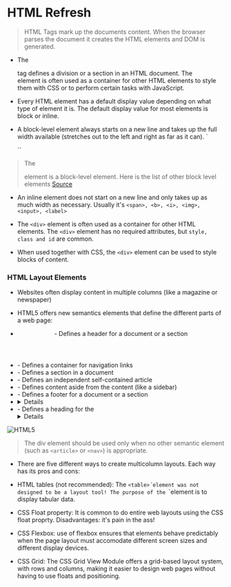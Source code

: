 # HTML Refresh

> HTML Tags mark up the documents content. When the browser parses the document it creates the HTML elements and DOM is generated.

* The <div> tag defines a division or a section in an HTML document. The <div> element is often used as a container for other HTML elements to style them with CSS or to perform certain tasks with JavaScript.

* Every HTML element has a default display value depending on what type of element it is. The default display value for most elements is block or inline.

* A block-level element always starts on a new line and takes up the full width available (stretches out to the left and right as far as it can). `<div>``

> The <div> element is a block-level element. Here is the list of other block level elements [Source](https://www.w3schools.com/html/html_blocks.asp)

* An inline element does not start on a new line and only takes up as much width as necessary. Usually it's `<span>, <b>, <i>, <img>, <input>, <label>`

* The `<div>` element is often used as a container for other HTML elements. The `<div>` element has no required attributes, but `style, class and id` are common.

* When used together with CSS, the `<div>` element can be used to style blocks of content.

### HTML Layout Elements

* Websites often display content in multiple columns (like a magazine or newspaper)

* HTML5 offers new semantics elements that define the different parts of a web page:

* <header> - Defines a header for a document or a section
* <nav> - Defines a container for navigation links
* <section> - Defines a section in a document
* <article> - Defines an independent self-contained article
* <aside> - Defines content aside from the content (like a sidebar)
* <footer> - Defines a footer for a document or a section
* <details> - Defines additional details
* <summary> - Defines a heading for the <details> element

![HTML5](https://www.w3schools.com/html/img_sem_elements.gif)

> The div element should be used only when no other semantic element (such as `<article>` or `<nav>`) is appropriate. 

* There are five different ways to create multicolumn layouts. Each way has its pros and cons:

* HTML tables (not recommended): The `<table>´element was not designed to be a layout tool! The purpose of the `<data>`element is to display tabular data.
* CSS Float property: It is common to do entire web layouts using the CSS float proprty. Disadvantages: it's pain in the ass!
* CSS Flexbox: use of flexbox ensures that elements behave predictably when the page layout must accomodate different screen sizes and different display devices.
* CSS Grid: The CSS Grid View Module offers a grid-based layout system, with rows and columns, making it easier to design web pages without having to use floats and positioning.
